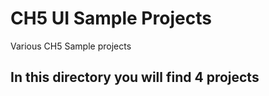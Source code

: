 # CH5 UI Sample Projects
Various CH5 Sample projects

## In this directory you will find 4 projects 

